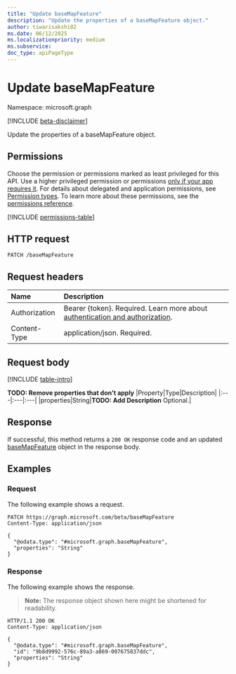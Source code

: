 ```yaml
---
title: "Update baseMapFeature"
description: "Update the properties of a baseMapFeature object."
author: tiwarisakshi02
ms.date: 06/12/2025
ms.localizationpriority: medium
ms.subservice: 
doc_type: apiPageType
---
```


# Update baseMapFeature

Namespace: microsoft.graph

[!INCLUDE [beta-disclaimer](../../includes/beta-disclaimer.md)]

Update the properties of a baseMapFeature object.

## Permissions

Choose the permission or permissions marked as least privileged for this API. Use a higher privileged permission or permissions [only if your app requires it](/graph/permissions-overview#best-practices-for-using-microsoft-graph-permissions). For details about delegated and application permissions, see [Permission types](/graph/permissions-overview#permission-types). To learn more about these permissions, see the [permissions reference](/graph/permissions-reference).

<!-- {
  "blockType": "permissions",
  "name": "basemapfeature-update-permissions"
}
-->
[!INCLUDE [permissions-table](../includes/permissions/basemapfeature-update-permissions.md)]

## HTTP request

<!-- {
  "blockType": "ignored"
}
-->
``` http
PATCH /baseMapFeature
```

## Request headers

|Name|Description|
|:---|:---|
|Authorization|Bearer {token}. Required. Learn more about [authentication and authorization](/graph/auth/auth-concepts).|
|Content-Type|application/json. Required.|

## Request body

[!INCLUDE [table-intro](../../includes/update-property-table-intro.md)]


**TODO: Remove properties that don't apply**
|Property|Type|Description|
|:---|:---|:---|
|properties|String|**TODO: Add Description** Optional.|



## Response

If successful, this method returns a `200 OK` response code and an updated [baseMapFeature](../resources/basemapfeature.md) object in the response body.

## Examples

### Request

The following example shows a request.
<!-- {
  "blockType": "request",
  "name": "update_basemapfeature"
}
-->
``` http
PATCH https://graph.microsoft.com/beta/baseMapFeature
Content-Type: application/json

{
  "@odata.type": "#microsoft.graph.baseMapFeature",
  "properties": "String"
}
```


### Response

The following example shows the response.
>**Note:** The response object shown here might be shortened for readability.
<!-- {
  "blockType": "response",
  "truncated": true
}
-->
``` http
HTTP/1.1 200 OK
Content-Type: application/json

{
  "@odata.type": "#microsoft.graph.baseMapFeature",
  "id": "9b8d9992-576c-89a3-a869-007675837ddc",
  "properties": "String"
}
```

